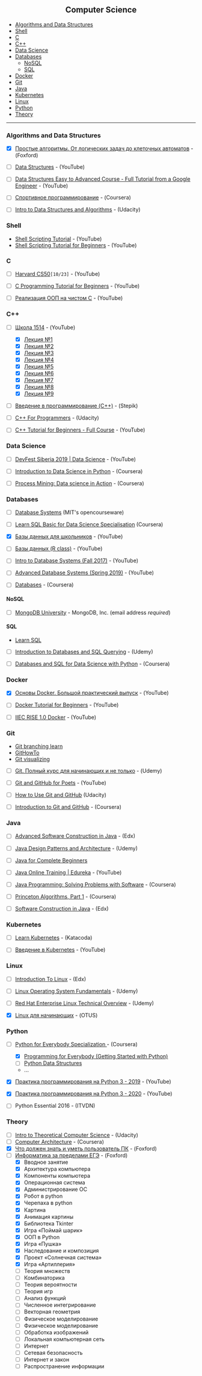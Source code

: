 <h2 align="center">Computer Science</h2>

* [Algorithms and Data Structures](#algo)
* [Shell](#shell)
* [C](#c)
* [C++](#cpp)
* [Data Science](#ds)
* [Databases](#db)
  * [NoSQL](#nosql)
  * [SQL](#sql)
* [Docker](#docker)
* [Git](#git)
* [Java](#java)
* [Kubernetes](#kubernetes)
* [Linux](#linux)
* [Python](#python)
* [Theory](#theory)

---

<h3 id="algo">Algorithms and Data Structures</h3>

- [x] [Простые алгоритмы. От логических задач до клеточных автоматов](https://foxford.ru/courses/2491/landing) - (Foxford)
- [ ] [Data Structures](https://www.youtube.com/playlist?list=PL2_aWCzGMAwI3W_JlcBbtYTwiQSsOTa6P) - (YouTube)
- [ ] [Data Structures Easy to Advanced Course - Full Tutorial from a Google Engineer](https://www.youtube.com/watch?v=RBSGKlAvoiM) - (YouTube)
- [ ] [Спортивное программирование](https://www.coursera.org/learn/sportivnoe-programmirovanie) - (Coursera)
- [ ] [Intro to Data Structures and Algorithms](https://www.udacity.com/course/data-structures-and-algorithms-in-python--ud513) - (Udacity)


### Shell

* [Shell Scripting Tutorial](https://www.youtube.com/playlist?list=PL7B7FA4E693D8E790) - (YouTube)
* [Shell Scripting Tutorial for Beginners](https://www.youtube.com/playlist?list=PLS1QulWo1RIYmaxcEqw5JhK3b-6rgdWO_) - (YouTube)


### C

- [ ] [Harvard CS50](https://youtube.com/playlist?list=PLawfWYMUziZqyUL5QDLVbe3j5BKWj42E5)`[10/23]` - (YouTube)
- [ ] [C Programming Tutorial for Beginners](https://www.youtube.com/watch?v=KJgsSFOSQv0) - (YouTube)
- [ ] [Реализация ООП на чистом C](https://youtu.be/QyjTJ98iOWI) - (YouTube)


<h3 id="cpp">C++</h3>

- [ ] [Школа 1514](https://youtube.com/playlist?list=PLRDzFCPr95fLMvdcV-hEl-42x8LIyjvHA) - (YouTube)
    - [x] [Лекция №1](https://youtu.be/wcPpp1jz-y4)
    - [x] [Лекция №2](https://youtu.be/Q4WR6r8kxBw)
    - [x] [Лекция №3](https://youtu.be/oGJ7VOJdksc)
    - [x] [Лекция №4](https://youtu.be/kptgQZx4Wu8)
    - [x] [Лекция №5](https://youtu.be/C5b-BXuU1sU)
    - [x] [Лекция №6](https://youtu.be/tREmp9KdRjw)
    - [x] [Лекция №7](https://youtu.be/w8AzgNAuV_c)
    - [x] [Лекция №8](https://youtu.be/sydfviK1GpA)
    - [x] [Лекция №9](https://youtu.be/w8YB3UAoBlM)
- [ ] [Введение в программирование (C++)](https://stepik.org/course/363) - (Stepik)
- [ ] [C++ For Programmers](https://www.udacity.com/course/c-for-programmers--ud210) - (Udacity)
- [ ] [C++ Tutorial for Beginners - Full Course](https://www.youtube.com/watch?v=vLnPwxZdW4Y) - (YouTube)


<h3 id="ds">Data Science</h3>

- [ ] [DevFest Siberia 2019 | Data Science](https://youtube.com/playlist?list=PLINg778NUJCr3gCksaJZCTMMDjH8GEQW3) - (YouTube)
- [ ] [Introduction to Data Science in Python](https://www.coursera.org/learn/python-data-analysis) - (Coursera)
- [ ] [Process Mining: Data science in Action](https://www.coursera.org/learn/process-mining) - (Coursera)


<h3 id="db">Databases</h3>

- [ ] [Database Systems](http://ocw.mit.edu/courses/electrical-engineering-and-computer-science/6-830-database-systems-fall-2010/) (MIT's opencourseware)
- [ ] [Learn SQL Basic for Data Science Specialisation](https://www.coursera.org/specializations/learn-sql-basics-data-science#about) (Coursera)
- [x] [Базы данных для школьников](https://youtube.com/playlist?list=PLDrmKwRSNx7LI_umdfXOeOJWjoDn6qvgN) - (YouTube)
- [ ] [Базы данных (R class)](https://youtube.com/playlist?list=PLf30vI0hEi1v435cBmZSHkr1QAJdOk9mb) - (YouTube)
- [ ] [Intro to Database Systems (Fall 2017)](https://www.youtube.com/playlist?list=PLSE8ODhjZXjYutVzTeAds8xUt1rcmyT7x) - (YouTube)
- [ ] [Advanced Database Systems (Spring 2019)](https://www.youtube.com/playlist?list=PLSE8ODhjZXja7K1hjZ01UTVDnGQdx5v5U) - (YouTube)
- [ ] [Databases](https://www.coursera.org/learn/data-bases-intr) - (Coursera)


#### NoSQL

- [ ] [MongoDB University](https://university.mongodb.com) - MongoDB, Inc. (email address *required*)


#### SQL

- [Learn SQL](https://popsql.com/learn-sql)
- [ ] [Introduction to Databases and SQL Querying](https://www.udemy.com/course/introduction-to-databases-and-sql-querying/) - (Udemy)
- [ ] [Databases and SQL for Data Science with Python](https://www.coursera.org/learn/sql-data-science) - (Coursera)


### Docker

- [x] [Основы Docker. Большой практический выпуск](https://youtu.be/QF4ZF857m44) - (YouTube)
- [ ] [Docker Tutorial for Beginners](https://www.youtube.com/watch?v=fqMOX6JJhGo) - (YouTube)
- [ ] [IIEC RISE 1.0 Docker](https://www.youtube.com/playlist?list=PLAi9X1uG6jZ30QGz7FZ55A27jPeY8EwkE) - (YouTube)


### Git

- [Git branching learn](https://learngitbranching.js.org/?locale=ru_RU)
- [GitHowTo](https://githowto.com)
- [Git visualizing](https://git-school.github.io/visualizing-git/)
- [ ] [Git. Полный курс для начинающих и не только](https://www.udemy.com/course/git-alishev/) - (Udemy)
- [ ] [Git and GitHub for Poets](https://www.youtube.com/playlist?list=PLRqwX-V7Uu6ZF9C0YMKuns9sLDzK6zoiV) - (YouTube)
- [ ] [How to Use Git and GitHub](https://www.udacity.com/course/how-to-use-git-and-github--ud775) (Udacity)
- [ ] [Introduction to Git and GitHub](https://www.coursera.org/learn/introduction-git-github) - (Coursera)


### Java

- [ ] [Advanced Software Construction in Java](https://www.edx.org/course/advanced-software-construction-java-mitx-6-005-2x#!) - (Edx)
- [ ] [Java Design Patterns and Architecture](https://www.udemy.com/course/java-design-patterns-tutorial) - (Udemy)
- [ ] [Java for Complete Beginners](http://courses.caveofprogramming.com/courses/java-for-complete-beginners)
- [ ] [Java Online Training \| Edureka](https://www.youtube.com/watch?v=hBh_CC5y8-s) - (YouTube)
- [ ] [Java Programming: Solving Problems with Software](https://www.coursera.org/learn/java-programming) - (Coursera)
- [ ] [Princeton Algorithms, Part 1](https://www.coursera.org/course/algs4partI) - (Coursera)
- [ ] [Software Construction in Java](https://www.edx.org/course/software-construction-java-mitx-6-005-1x) - (Edx)


### Kubernetes

- [ ] [Learn Kubernetes](https://www.katacoda.com/courses/kubernetes) - (Katacoda)
- [ ] [Введение в Kubernetes](https://youtu.be/L3tgJXsMUTU) - (YouTube)


### Linux

- [ ] [Introduction To Linux](https://www.edx.org/course/introduction-to-linux/) - (Edx)
- [ ] [Linux Operating System Fundamentals](https://www.udemy.com/course/linux-academy-linux-operating-system-fundamentals/) - (Udemy)
- [ ] [Red Hat Enterprise Linux Technical Overview](https://www.udemy.com/course/red-hat-enterprise-linux-technical-overview/) - (Udemy)
- [x] [Linux для начинающих](https://otus.ru/online/online-linux/) - (OTUS)


### Python

- [ ] [Python for Everybody Specialization ](https://www.coursera.org/specializations/python) - (Coursera)
    - [x] [Programming for Everybody (Getting Started with Python)](https://www.coursera.org/learn/python?specialization=python)
    - [ ] [Python Data Structures](https://www.coursera.org/learn/python-data)
    - ...
- [x] [Практика программирования на Python 3 - 2019](https://www.youtube.com/playlist?list=PLRDzFCPr95fLuusPXwvOPgXzBL3ZTzybY) - (YouTube)
- [x] [Практика программирования на Python 3 - 2020](https://www.youtube.com/playlist?list=PLRDzFCPr95fIDJUvFxvzWxg-V9BmZlMMe) - (YouTube)
- [ ] Python Essential 2016 - (ITVDN)


### Theory

- [ ] [Intro to Theoretical Computer Science](https://www.udacity.com/course/intro-to-theoretical-computer-science--cs313) - (Udacity)
- [ ] [Computer Architecture](https://www.coursera.org/learn/comparch) - (Coursera)
- [x] [Что должен знать и уметь пользователь ПК](https://foxford.ru/courses/2493/landing) - (Foxford)
- [ ] [Информатика за пределами ЕГЭ](https://foxford.ru/courses/3608/landing) - (Foxford)
    - [x] Вводное занятие
    - [x] Архитектура компьютера
    - [x] Компоненты компьютера
    - [x] Операционная система
    - [x] Администрирование ОС
    - [x] Робот в python
    - [x] Черепаха в python
    - [x] Картина
    - [x] Анимация картины
    - [x] Библиотека Tkinter
    - [x] Игра «Поймай шарик»
    - [x] ООП в Python
    - [x] Игра «Пушка»
    - [x] Наследование и композиция
    - [x] Проект «Солнечная система»
    - [x] Игра «Артиллерия»
    - [ ] Теория множеств
    - [ ] Комбинаторика
    - [ ] Теория вероятности
    - [ ] Теория игр
    - [ ] Анализ функций
    - [ ] Численное интегрирование
    - [ ] Векторная геометрия
    - [ ] Физическое моделирование
    - [ ] Физическое моделирование
    - [ ] Обработка изображений
    - [ ] Локальная компьютерная сеть
    - [ ] Интернет
    - [ ] Сетевая безопасность
    - [ ] Интернет и закон
    - [ ] Распространение информации
